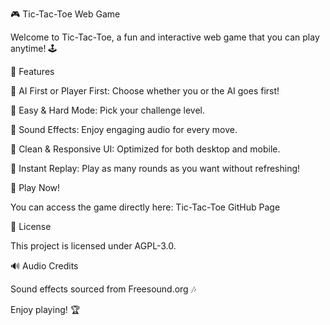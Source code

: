 🎮 Tic-Tac-Toe Web Game

Welcome to Tic-Tac-Toe, a fun and interactive web game that you can play anytime! 🕹️

🌟 Features

🧠 AI First or Player First: Choose whether you or the AI goes first!

🎯 Easy & Hard Mode: Pick your challenge level.

🎵 Sound Effects: Enjoy engaging audio for every move.

🎨 Clean & Responsive UI: Optimized for both desktop and mobile.

🔄 Instant Replay: Play as many rounds as you want without refreshing!

🚀 Play Now!

You can access the game directly here: Tic-Tac-Toe GitHub Page

📜 License

This project is licensed under AGPL-3.0.

🔊 Audio Credits

Sound effects sourced from Freesound.org 🎶

Enjoy playing! 🏆
